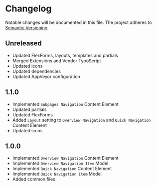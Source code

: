 Changelog
=========

Notable changes will be documented in this file. The project adheres to [Semantic Versioning].

Unreleased
----------

* Updated FlexForms, layouts, templates and partials
* Merged Extensions and Vendor TypoScript
* Updated icons
* Updated dependencies
* Updated AppVeyor configuration

1.1.0
-----

* Implemented `Subpages Navigation` Content Element
* Updated partials
* Updated FlexForms
* Added `Layout` setting to `Overview Navigation` and `Quick Navigation` Content Element
* Updated icons

1.0.0
-----

* Implemented `Overview Navigation` Content Element
* Implemented `Overview Navigation Item` Model
* Implemented `Quick Navigation` Content Element
* Implemented `Quick Navigation Item` Model
* Added common files

[Semantic Versioning]: http://semver.org "Semantic Versioning"